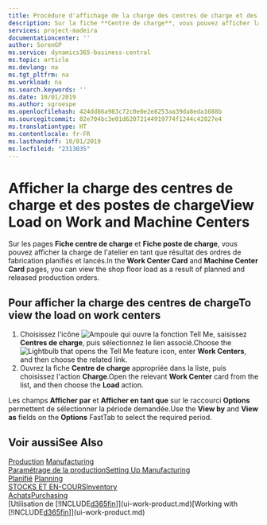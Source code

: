 ```yaml
---
title: Procédure d'affichage de la charge des centres de charge et des postes de charge | Microsoft Docs
description: Sur la fiche **Centre de charge**, vous pouvez afficher la charge des centres de charge en tant que résultat des ordres de fabrication lancés.
services: project-madeira
documentationcenter: ''
author: SorenGP
ms.service: dynamics365-business-central
ms.topic: article
ms.devlang: na
ms.tgt_pltfrm: na
ms.workload: na
ms.search.keywords: ''
ms.date: 10/01/2019
ms.author: sgroespe
ms.openlocfilehash: 424dd86a983c72c0e0e2e8253aa39da8eda1688b
ms.sourcegitcommit: 02e704bc3e01d62072144919774f1244c42827e4
ms.translationtype: HT
ms.contentlocale: fr-FR
ms.lasthandoff: 10/01/2019
ms.locfileid: "2313035"
---
```

# <a name="view-load-on-work-and-machine-centers"></a><span data-ttu-id="78a09-103">Afficher la charge des centres de charge et des postes de charge</span><span class="sxs-lookup"><span data-stu-id="78a09-103">View Load on Work and Machine Centers</span></span>
<span data-ttu-id="78a09-104">Sur les pages **Fiche centre de charge** et **Fiche poste de charge**, vous pouvez afficher la charge de l'atelier en tant que résultat des ordres de fabrication planifiés et lancés.</span><span class="sxs-lookup"><span data-stu-id="78a09-104">In the **Work Center Card** and **Machine Center Card** pages, you can view the shop floor load as a result of planned and released production orders.</span></span>    

## <a name="to-view-the-load-on-work-centers"></a><span data-ttu-id="78a09-105">Pour afficher la charge des centres de charge</span><span class="sxs-lookup"><span data-stu-id="78a09-105">To view the load on work centers</span></span>  
1.  <span data-ttu-id="78a09-106">Choisissez l'icône ![Ampoule qui ouvre la fonction Tell Me](media/ui-search/search_small.png "Dites-moi ce que vous voulez faire"), saisissez **Centres de charge**, puis sélectionnez le lien associé.</span><span class="sxs-lookup"><span data-stu-id="78a09-106">Choose the ![Lightbulb that opens the Tell Me feature](media/ui-search/search_small.png "Tell me what you want to do") icon, enter **Work Centers**, and then choose the related link.</span></span>  
2.  <span data-ttu-id="78a09-107">Ouvrez la fiche **Centre de charge** appropriée dans la liste, puis choisissez l'action **Charge**.</span><span class="sxs-lookup"><span data-stu-id="78a09-107">Open the relevant **Work Center** card from the list, and then choose the **Load** action.</span></span>  

<span data-ttu-id="78a09-108">Les champs **Afficher par** et **Afficher en tant que** sur le raccourci **Options** permettent de sélectionner la période demandée.</span><span class="sxs-lookup"><span data-stu-id="78a09-108">Use the **View by** and **View as** fields on the **Options** FastTab to select the required period.</span></span>  

## <a name="see-also"></a><span data-ttu-id="78a09-109">Voir aussi</span><span class="sxs-lookup"><span data-stu-id="78a09-109">See Also</span></span>  
<span data-ttu-id="78a09-110">[Production](production-manage-manufacturing.md)  </span><span class="sxs-lookup"><span data-stu-id="78a09-110">[Manufacturing](production-manage-manufacturing.md)  </span></span>  
[<span data-ttu-id="78a09-111">Paramétrage de la production</span><span class="sxs-lookup"><span data-stu-id="78a09-111">Setting Up Manufacturing</span></span>](production-configure-production-processes.md)  
<span data-ttu-id="78a09-112">[Planifié](production-planning.md)    </span><span class="sxs-lookup"><span data-stu-id="78a09-112">[Planning](production-planning.md)    </span></span>  
[<span data-ttu-id="78a09-113">STOCKS ET EN-COURS</span><span class="sxs-lookup"><span data-stu-id="78a09-113">Inventory</span></span>](inventory-manage-inventory.md)  
[<span data-ttu-id="78a09-114">Achats</span><span class="sxs-lookup"><span data-stu-id="78a09-114">Purchasing</span></span>](purchasing-manage-purchasing.md)  
<span data-ttu-id="78a09-115">[Utilisation de [!INCLUDE[d365fin](includes/d365fin_md.md)]](ui-work-product.md)</span><span class="sxs-lookup"><span data-stu-id="78a09-115">[Working with [!INCLUDE[d365fin](includes/d365fin_md.md)]](ui-work-product.md)</span></span>
